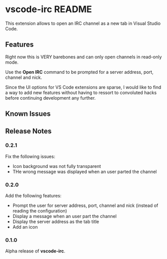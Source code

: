 # vscode-irc README

This extension allows to open an IRC channel as a new tab in Visual Studio Code.

## Features

Right now this is VERY barebones and can only open channels in read-only 
mode.

Use the **Open IRC** command to be prompted for a server address, port, channel
and nick.

Since the UI options for VS Code extensions are sparse, I would like to find a 
way to add new features without having to ressort to convoluted hacks before 
continuing development any further.

## Known Issues

## Release Notes

### 0.2.1

Fix the following issues:
* Icon background was not fully transparent
* THe wrong message was displayed when an user parted the channel

### 0.2.0

Add the following features:
* Prompt the user for server address, port, channel and nick (instead of reading
the configuration)
* Display a message when an user part the channel
* Display the server address as the tab title
* Add an icon

### 0.1.0

Alpha release of **vscode-irc**. 
